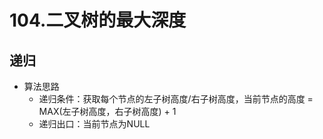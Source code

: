 # 104.二叉树的最大深度


## 递归
* 算法思路
    * 递归条件：获取每个节点的左子树高度/右子树高度，当前节点的高度 = MAX(左子树高度，右子树高度) + 1
    * 递归出口：当前节点为NULL
